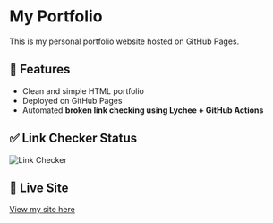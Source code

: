 # My Portfolio

This is my personal portfolio website hosted on GitHub Pages.

## 🚀 Features
- Clean and simple HTML portfolio
- Deployed on GitHub Pages
- Automated **broken link checking using Lychee + GitHub Actions**

## ✅ Link Checker Status

![Link Checker](https://github.com/yourusername/my-portfolio/actions/workflows/link-check.yml/badge.svg)

## 📂 Live Site

[View my site here](https://yourusername.github.io/my-portfolio)
